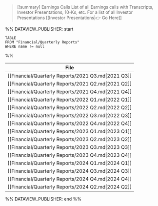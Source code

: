
>[!summary] Earnings Calls
>List of all Earnings calls with Transcripts, Investor Presentations, 10-Ks, etc. 
>For a list of all Investor Presentations [[Investor Presentations|👉 Go Here]]

%% DATAVIEW_PUBLISHER: start
```
TABLE
FROM "Financial/Quarterly Reports"
WHERE name != null
```
%%

| File                                                |
| --------------------------------------------------- |
| [[Financial/Quarterly Reports/2021 Q3.md\|2021 Q3]] |
| [[Financial/Quarterly Reports/2021 Q2.md\|2021 Q2]] |
| [[Financial/Quarterly Reports/2021 Q4.md\|2021 Q4]] |
| [[Financial/Quarterly Reports/2022 Q1.md\|2022 Q1]] |
| [[Financial/Quarterly Reports/2022 Q2.md\|2022 Q2]] |
| [[Financial/Quarterly Reports/2022 Q3.md\|2022 Q3]] |
| [[Financial/Quarterly Reports/2022 Q4.md\|2022 Q4]] |
| [[Financial/Quarterly Reports/2023 Q1.md\|2023 Q1]] |
| [[Financial/Quarterly Reports/2023 Q2.md\|2023 Q2]] |
| [[Financial/Quarterly Reports/2023 Q3.md\|2023 Q3]] |
| [[Financial/Quarterly Reports/2023 Q4.md\|2023 Q4]] |
| [[Financial/Quarterly Reports/2024 Q1.md\|2024 Q1]] |
| [[Financial/Quarterly Reports/2024 Q3.md\|2024 Q3]] |
| [[Financial/Quarterly Reports/2024 Q4.md\|2024 Q4]] |
| [[Financial/Quarterly Reports/2024 Q2.md\|2024 Q2]] |

%% DATAVIEW_PUBLISHER: end %%

